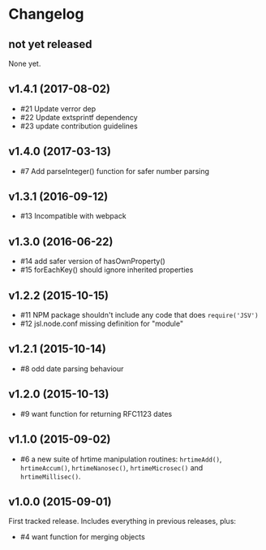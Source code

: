 # Changelog

## not yet released

None yet.

## v1.4.1 (2017-08-02)

* #21 Update verror dep
* #22 Update extsprintf dependency
* #23 update contribution guidelines

## v1.4.0 (2017-03-13)

* #7 Add parseInteger() function for safer number parsing

## v1.3.1 (2016-09-12)

* #13 Incompatible with webpack

## v1.3.0 (2016-06-22)

* #14 add safer version of hasOwnProperty()
* #15 forEachKey() should ignore inherited properties

## v1.2.2 (2015-10-15)

* #11 NPM package shouldn't include any code that does `require('JSV')`
* #12 jsl.node.conf missing definition for "module"

## v1.2.1 (2015-10-14)

* #8 odd date parsing behaviour

## v1.2.0 (2015-10-13)

* #9 want function for returning RFC1123 dates

## v1.1.0 (2015-09-02)

* #6 a new suite of hrtime manipulation routines: `hrtimeAdd()`,
  `hrtimeAccum()`, `hrtimeNanosec()`, `hrtimeMicrosec()` and
  `hrtimeMillisec()`.

## v1.0.0 (2015-09-01)

First tracked release.  Includes everything in previous releases, plus:

* #4 want function for merging objects
